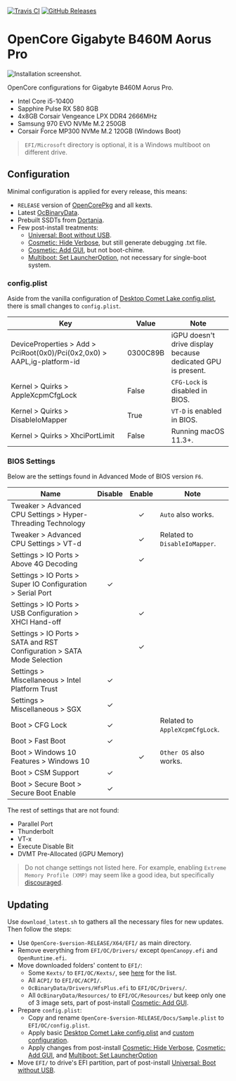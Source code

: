 [![Travis CI](https://img.shields.io/travis/com/hendraanggrian/OpenCore-Gigabyte-B460M-Aorus-Pro)](https://travis-ci.com/github/hendraanggrian/OpenCore-Gigabyte-B460M-Aorus-Pro/)
[![GitHub Releases](https://img.shields.io/github/release/hendraanggrian/OpenCore-Gigabyte-B460M-Aorus-Pro)](https://github.com/hendraanggrian/OpenCore-Gigabyte-B460M-Aorus-Pro/releases/)

# OpenCore Gigabyte B460M Aorus Pro

![Installation screenshot.](https://github.com/hendraanggrian/OpenCore-Gigabyte-B460M-Aorus-Pro/raw/assets/screenshot.png)

OpenCore configurations for Gigabyte B460M Aorus Pro.

- Intel Core i5-10400
- Sapphire Pulse RX 580 8GB
- 4x8GB Corsair Vengeance LPX DDR4 2666MHz
- Samsung 970 EVO NVMe M.2 250GB
- Corsair Force MP300 NVMe M.2 120GB (Windows Boot)

> `EFI/Microsoft` directory is optional, it is a Windows multiboot on different drive.

## Configuration

Minimal configuration is applied for every release, this means:

- `RELEASE` version of [OpenCorePkg](https://github.com/acidanthera/OpenCorePkg/releases/) and all kexts.
- Latest [OcBinaryData](https://github.com/acidanthera/OcBinaryData/).
- Prebuilt SSDTs from [Dortania](https://github.com/dortania/Getting-Started-With-ACPI/tree/master/extra-files/compiled/).
- Few post-install treatments:
  - [Universal: Boot without USB].
  - [Cosmetic: Hide Verbose], but still generate debugging .txt file.
  - [Cosmetic: Add GUI], but not boot-chime.
  - [Multiboot: Set LauncherOption], not necessary for single-boot system.

### config.plist

Aside from the vanilla configuration of [Desktop Comet Lake config.plist], there is small changes to `config.plist`.

| Key | Value | Note |
| --- | --- | --- |
| DeviceProperties > Add > PciRoot(0x0)/Pci(0x2,0x0) > AAPL,ig-platform-id | 0300C89B | iGPU doesn't drive display because dedicated GPU is present. |
| Kernel > Quirks > AppleXcpmCfgLock | False | `CFG-Lock` is disabled in BIOS. |
| Kernel > Quirks > DisableIoMapper | True | `VT-D` is enabled in BIOS. |
| Kernel > Quirks > XhciPortLimit | False | Running macOS 11.3+. |

### BIOS Settings

Below are the settings found in Advanced Mode of BIOS version `F6`.

| Name | Disable | Enable | Note |
| --- | :---: | :---: | --- |
| Tweaker > Advanced CPU Settings > Hyper-Threading Technology | | &check; | `Auto` also works. |
| Tweaker > Advanced CPU Settings > VT-d | | &check; | Related to `DisableIoMapper`. |
| Settings > IO Ports > Above 4G Decoding | | &check; | |
| Settings > IO Ports > Super IO Configuration > Serial Port | &check; | | |
| Settings > IO Ports > USB Configuration > XHCI Hand-off | | &check; | |
| Settings > IO Ports > SATA and RST Configuration > SATA Mode Selection | | &check; | |
| Settings > Miscellaneous > Intel Platform Trust | &check; | | |
| Settings > Miscellaneous > SGX | &check; | | |
| Boot > CFG Lock | &check; | | Related to `AppleXcpmCfgLock`. |
| Boot > Fast Boot | &check; | | |
| Boot > Windows 10 Features > Windows 10 | | &check; | `Other OS` also works. |
| Boot > CSM Support | &check; | | |
| Boot > Secure Boot > Secure Boot Enable | &check; | | |

The rest of settings that are not found:
- Parallel Port
- Thunderbolt
- VT-x
- Execute Disable Bit
- DVMT Pre-Allocated (iGPU Memory)

> Do not change settings not listed here.
  For example, enabling `Extreme Memory Profile (XMP)` may seem like a good idea,
  but specifically [discouraged](https://dortania.github.io/Anti-Hackintosh-Buyers-Guide/RAM.html).

## Updating

Use `download_latest.sh` to gathers all the necessary files for new updates.
Then follow the steps:
- Use `OpenCore-$version-RELEASE/X64/EFI/` as main directory.
- Remove everything from `EFI/OC/Drivers/` except `OpenCanopy.efi` and `OpenRuntime.efi`.
- Move downloaded folders' content to `EFI/`:
  - Some `Kexts/` to `EFI/OC/Kexts/`, see [here](EFI/OC/Kexts/) for the list.
  - All `ACPI/` to `EFI/OC/ACPI/`.
  - `OcBinaryData/Drivers/HfsPlus.efi` to `EFI/OC/Drivers/`.
  - All `OcBinaryData/Resources/` to `EFI/OC/Resources/` but keep only one of 3 image sets,
    part of post-install [Cosmetic: Add GUI].
- Prepare `config.plist`:
  - Copy and rename `OpenCore-$version-RELEASE/Docs/Sample.plist` to `EFI/OC/config.plist`.
  - Apply basic [Desktop Comet Lake config.plist] and [custom configuration](#configplist).
  - Apply changes from post-install [Cosmetic: Hide Verbose], [Cosmetic: Add GUI], and [Multiboot: Set LauncherOption]
- Move `EFI/` to drive's EFI partition, part of post-install [Universal: Boot without USB].

[Desktop Comet Lake config.plist]: https://dortania.github.io/OpenCore-Install-Guide/config.plist/comet-lake.html
[Universal: Boot without USB]: https://dortania.github.io/OpenCore-Post-Install/universal/oc2hdd.html
[Cosmetic: Hide Verbose]: https://dortania.github.io/OpenCore-Post-Install/cosmetic/verbose.html
[Cosmetic: Add GUI]: https://dortania.github.io/OpenCore-Post-Install/cosmetic/gui.html
[Multiboot: Set LauncherOption]: https://dortania.github.io/OpenCore-Post-Install/multiboot/bootstrap.html
